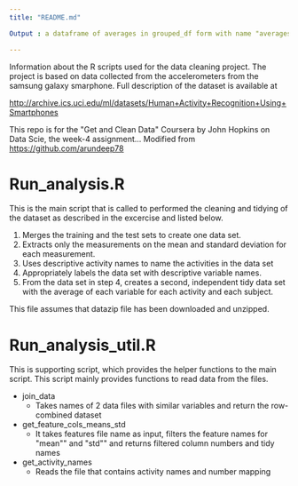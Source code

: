 ```yaml
---
title: "README.md"

Output : a dataframe of averages in grouped_df form with name "averages"

---
```

Information about the R scripts used for the data cleaning project. The project is based on data collected from the accelerometers  from the samsung galaxy smarphone. Full description of the dataset is available at 

http://archive.ics.uci.edu/ml/datasets/Human+Activity+Recognition+Using+Smartphones


This repo is for the "Get and Clean Data" Coursera by John Hopkins on Data Scie, the week-4 assignment...
Modified from https://github.com/arundeep78

# Run_analysis.R

This is the main script that is called to performed the cleaning and tidying of the dataset as described in the excercise and listed below.

1. Merges the training and the test sets to create one data set.
2. Extracts only the measurements on the mean and standard deviation for each measurement.
3. Uses descriptive activity names to name the activities in the data set
4. Appropriately labels the data set with descriptive variable names.
5. From the data set in step 4, creates a second, independent tidy data set with the average of each variable for each activity and each subject.

This file assumes that datazip file has been downloaded and unzipped.

# Run_analysis_util.R

This is supporting script, which provides the helper functions to the main script. This script mainly provides functions to read data from the files.

 * join_data
    - Takes names of 2 data files with similar variables and return the row-combined dataset 
 * get_feature_cols_means_std
    - It takes features file name as input, filters the feature names for "mean"" and "std"" and returns filtered column numbers and tidy names
 * get_activity_names
    - Reads the file that contains activity names and number mapping
